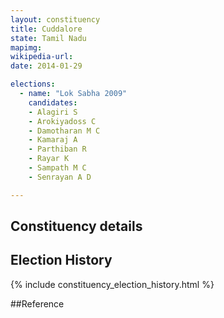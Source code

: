 ```yaml
---
layout: constituency
title: Cuddalore
state: Tamil Nadu
mapimg: 
wikipedia-url: 
date: 2014-01-29

elections: 
  - name: "Lok Sabha 2009"
    candidates: 
    - Alagiri S 
    - Arokiyadoss C 
    - Damotharan M C 
    - Kamaraj A 
    - Parthiban R 
    - Rayar K 
    - Sampath M C 
    - Senrayan A D 

---
```

## Constituency details


## Election History
{% include constituency_election_history.html %}

##Reference
